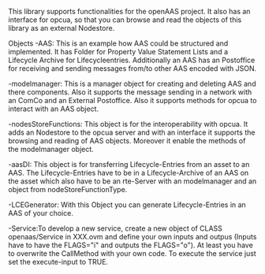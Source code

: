 This library supports functionalities for the openAAS project. It also has an interface for opcua, so that you can browse and read the objects of this library as an external Nodestore.

Objects
-AAS: This is an example how AAS could be structured and implemented. It has Folder for Property Value Statement Lists and a Lifecycle Archive for Lifecycleentries. Additionally an AAS has an Postoffice for receiving and sending messages from/to other AAS encoded with JSON.

-modelmanager: This is a manager object for creating and deleting AAS and there components. Also it supports the message sending in a network with an ComCo and an External Postoffice. Also it supports methods for opcua to interact with an AAS object.

-nodesStoreFunctions: This object is for the interoperability with opcua. It adds an Nodestore to the opcua server and with an interface it supports the browsing and reading of AAS objects. Moreover it enable the methods of the modelmanager object.

-aasDI: This object is for transferring Lifecycle-Entries from an asset to an AAS. The Lifecycle-Entries have to be in a Lifecycle-Archive of an AAS on the asset which also have to be an rte-Server with an modelmanager and an object from nodeStoreFunctionType.

-LCEGenerator: With this Object you can generate Lifecycle-Entries in an AAS of your choice.

-Service:To develop a new service, create a new object of CLASS openaas/Service in XXX.ovm and define your own inputs and outpus (Inputs have to have the FLAGS="i" and outputs the FLAGS="o"). At least you have to overwrite the CallMethod with your own code. To execute the service just set the execute-input to TRUE.

